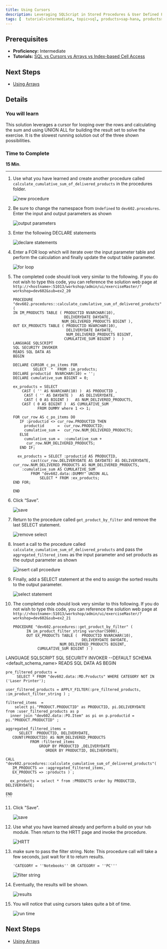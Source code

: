 ```yaml
---
title: Using Cursors
description: Leveraging SQLScript in Stored Procedures & User Defined Functions
tags: [  tutorial>intermediate, topic>sql, products>sap-hana, products>sap-hana\,-express-edition ]
---
```

## Prerequisites  
 - **Proficiency:** Intermediate
 - **Tutorials:** [SQL vs Cursors vs Arrays vs Index-based Cell Access](http://go.sap.com/developer/tutorials/xsa-sqlscript-sql-cursor.html)

## Next Steps
 - [Using Arrays](http://go.sap.com/developer/tutorials/xsa-sqlscript-usingarrays.html)

## Details
### You will learn  
This solution leverages a cursor for looping over the rows and calculating the sum and using UNION ALL for building the result set to solve the exercise. It is the slowest running solution out of the three shown possibilities.

### Time to Complete
**15 Min**.

---

1. Use what you have learned and create another procedure called  `calculate_cumulative_sum_of_delivered_products` in the procedures folder. 

	![new procedure](1.png)

2. Be sure to change the namespace from `Undefined` to `dev602.procedures`. Enter the input and output parameters as shown

	![output parameters](2.png) 

3. Enter the following DECLARE statements

	![declare statements](3.png)

4. Enter a FOR loop which will iterate over the input parameter table and perform the calculation and finally update the output table parameter.

	![for loop](4.png)

5. The completed code should look very similar to the following. If you do not wish to type this code, you can reference the solution web page at `http://<hostname>:51013/workshop/admin/ui/exerciseMaster/?workshop=dev602&sub=ex2_20`

	```
	PROCEDURE "dev602.procedures::calculate_cumulative_sum_of_delivered_products" (     IN IM_PRODUCTS TABLE ( PRODUCTID NVARCHAR(10),                             DELIVERYDATE DAYDATE,                          NUM_DELIVERED_PRODUCTS BIGINT ),    OUT EX_PRODUCTS TABLE ( PRODUCTID NVARCHAR(10),                             DELIVERYDATE DAYDATE,                            NUM_DELIVERED_PRODUCTS BIGINT,                           CUMULATIVE_SUM BIGINT )   )   LANGUAGE SQLSCRIPT   SQL SECURITY INVOKER    READS SQL DATA AS	BEGIN     DECLARE CURSOR c_po_items FOR              SELECT  *  FROM :im_products;    DECLARE productid  NVARCHAR(10) = '';    DECLARE cumulative_sum BIGINT = 0;    ex_products = SELECT         CAST ( '' AS NVARCHAR(10) )  AS PRODUCTID ,          CAST ( '' AS DAYDATE )   AS DELIVERYDATE,         CAST ( 0 AS BIGINT )   AS NUM_DELIVERED_PRODUCTS,        CAST ( 0 AS BIGINT )  AS CUMULATIVE_SUM               FROM DUMMY where 1 <> 1;        FOR cur_row AS c_po_items DO       IF :productid <> cur_row.PRODUCTID THEN         productid      =  cur_row.PRODUCTID;         cumulative_sum =  cur_row.NUM_DELIVERED_PRODUCTS;       ELSE          cumulative_sum =  :cumulative_sum +           cur_row.NUM_DELIVERED_PRODUCTS;       END IF;              ex_products = SELECT :productid AS PRODUCTID,             cast(cur_row.DELIVERYDATE AS DAYDATE) AS DELIVERYDATE,  cur_row.NUM_DELIVERED_PRODUCTS AS NUM_DELIVERED_PRODUCTS,        :cumulative_sum AS CUMULATIVE_SUM            FROM "dev602.data::DUMMY" UNION ALL                 SELECT * FROM :ex_products;  	END FOR;	END
	```

6. Click “Save”.  

	![save](6.png)

7. Return to the procedure called `get_product_by_filter` and remove the last SELECT statement.

	![remove select](7.png)

8. Insert a call to the procedure called `calculate_cumulative_sum_of_delivered_products` and pass the `aggregated_filtered_items` as the input parameter and set products as the output parameter as shown

	![insert call prcoedure](8.png)

9. Finally, add a SELECT statement at the end to assign the sorted results to the output parameter.

	![select statement](9.png)

10. The completed code should look very similar to this following. If you do not wish to type this code, you can reference the solution web page at `http://<hostname>:51013/workshop/admin/ui/exerciseMaster/?workshop=dev602&sub=ex2_21`

	```
	PROCEDURE "dev602.procedures::get_product_by_filter" (          IN im_product_filter_string varchar(5000),           OUT EX_PRODUCTS TABLE (  PRODUCTID NVARCHAR(10),                                   DELIVERYDATE DAYDATE,                         NUM_DELIVERED_PRODUCTS BIGINT,               CUMULATIVE_SUM BIGINT ) )   LANGUAGE SQLSCRIPT   SQL SECURITY INVOKER    --DEFAULT SCHEMA <default_schema_name>   READS SQL DATA  AS	BEGIN   	pre_filtered_products =          SELECT * FROM "dev602.data::MD.Products" WHERE CATEGORY NOT IN ('Laser Printer');         	user_filtered_products = APPLY_FILTER(:pre_filtered_products, :im_product_filter_string ) ;  	filtered_items  =         select pi."PRODUCT.PRODUCTID" as PRODUCTID, pi.DELIVERYDATE 	from :user_filtered_products as p      inner join "dev602.data::PO.Item" as pi on p.productid = pi."PRODUCT.PRODUCTID" ;   	aggregated_filtered_items =           SELECT  PRODUCTID, DELIVERYDATE,        COUNT(PRODUCTID) AS NUM_DELIVERED_PRODUCTS               FROM :filtered_items                   GROUP BY PRODUCTID ,DELIVERYDATE                      ORDER BY PRODUCTID, DELIVERYDATE;     	                                                                      	CALL "dev602.procedures::calculate_cumulative_sum_of_delivered_products"(       IM_PRODUCTS => :aggregated_filtered_items,       EX_PRODUCTS => :products ) ;	  ex_products = select * from :PRODUCTS order by PRODUCTID, DELIVERYDATE;	END
	```

11. Click "Save".

	![save](11.png)

12. Use what you have learned already and perform a build on your `hdb` module. Then return to the HRTT page and invoke the procedure.

	![HRTT](12.png)

13. make sure to pass the filter string. Note: This procedure call will take a few seconds, just wait for it to return results.

	```
	'CATEGORY = ''Notebooks'' OR CATEGORY = ''PC'''
	```
	
	![filter string](13.png)

14. Eventually, the results will be shown.  

	![results](14.png)

15. You will notice that using cursors takes quite a bit of time. 

	![run time](15.png)
	

## Next Steps
 - [Using Arrays](http://go.sap.com/developer/tutorials/xsa-sqlscript-usingarrays.html)
